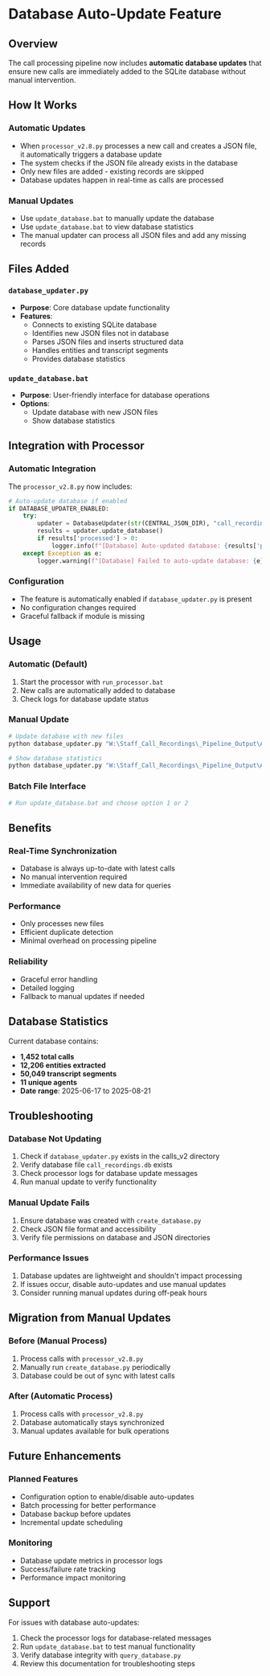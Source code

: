 # Database Auto-Update Feature

## Overview

The call processing pipeline now includes **automatic database updates** that ensure new calls are immediately added to the SQLite database without manual intervention.

## How It Works

### Automatic Updates
- When `processor_v2.8.py` processes a new call and creates a JSON file, it automatically triggers a database update
- The system checks if the JSON file already exists in the database
- Only new files are added - existing records are skipped
- Database updates happen in real-time as calls are processed

### Manual Updates
- Use `update_database.bat` to manually update the database
- Use `update_database.bat` to view database statistics
- The manual updater can process all JSON files and add any missing records

## Files Added

### `database_updater.py`
- **Purpose**: Core database update functionality
- **Features**:
  - Connects to existing SQLite database
  - Identifies new JSON files not in database
  - Parses JSON files and inserts structured data
  - Handles entities and transcript segments
  - Provides database statistics

### `update_database.bat`
- **Purpose**: User-friendly interface for database operations
- **Options**:
  - Update database with new JSON files
  - Show database statistics

## Integration with Processor

### Automatic Integration
The `processor_v2.8.py` now includes:
```python
# Auto-update database if enabled
if DATABASE_UPDATER_ENABLED:
    try:
        updater = DatabaseUpdater(str(CENTRAL_JSON_DIR), "call_recordings.db")
        results = updater.update_database()
        if results['processed'] > 0:
            logger.info(f"[Database] Auto-updated database: {results['processed']} new calls added")
    except Exception as e:
        logger.warning(f"[Database] Failed to auto-update database: {e}")
```

### Configuration
- The feature is automatically enabled if `database_updater.py` is present
- No configuration changes required
- Graceful fallback if module is missing

## Usage

### Automatic (Default)
1. Start the processor with `run_processor.bat`
2. New calls are automatically added to database
3. Check logs for database update status

### Manual Update
```bash
# Update database with new files
python database_updater.py "W:\Staff_Call_Recordings\_Pipeline_Output\ALL_JSON_FILES"

# Show database statistics
python database_updater.py "W:\Staff_Call_Recordings\_Pipeline_Output\ALL_JSON_FILES" --stats
```

### Batch File Interface
```bash
# Run update_database.bat and choose option 1 or 2
```

## Benefits

### Real-Time Synchronization
- Database is always up-to-date with latest calls
- No manual intervention required
- Immediate availability of new data for queries

### Performance
- Only processes new files
- Efficient duplicate detection
- Minimal overhead on processing pipeline

### Reliability
- Graceful error handling
- Detailed logging
- Fallback to manual updates if needed

## Database Statistics

Current database contains:
- **1,452 total calls**
- **12,206 entities extracted**
- **50,049 transcript segments**
- **11 unique agents**
- **Date range**: 2025-06-17 to 2025-08-21

## Troubleshooting

### Database Not Updating
1. Check if `database_updater.py` exists in the calls_v2 directory
2. Verify database file `call_recordings.db` exists
3. Check processor logs for database update messages
4. Run manual update to verify functionality

### Manual Update Fails
1. Ensure database was created with `create_database.py`
2. Check JSON file format and accessibility
3. Verify file permissions on database and JSON directories

### Performance Issues
1. Database updates are lightweight and shouldn't impact processing
2. If issues occur, disable auto-updates and use manual updates
3. Consider running manual updates during off-peak hours

## Migration from Manual Updates

### Before (Manual Process)
1. Process calls with `processor_v2.8.py`
2. Manually run `create_database.py` periodically
3. Database could be out of sync with latest calls

### After (Automatic Process)
1. Process calls with `processor_v2.8.py`
2. Database automatically stays synchronized
3. Manual updates available for bulk operations

## Future Enhancements

### Planned Features
- Configuration option to enable/disable auto-updates
- Batch processing for better performance
- Database backup before updates
- Incremental update scheduling

### Monitoring
- Database update metrics in processor logs
- Success/failure rate tracking
- Performance impact monitoring

## Support

For issues with database auto-updates:
1. Check the processor logs for database-related messages
2. Run `update_database.bat` to test manual functionality
3. Verify database integrity with `query_database.py`
4. Review this documentation for troubleshooting steps
